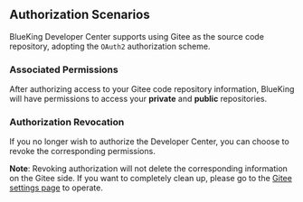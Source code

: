 ## Authorization Scenarios

BlueKing Developer Center supports using Gitee as the source code repository, adopting the `OAuth2` authorization scheme.

### Associated Permissions

After authorizing access to your Gitee code repository information, BlueKing will have permissions to access your **private** and **public** repositories.

### Authorization Revocation

If you no longer wish to authorize the Developer Center, you can choose to revoke the corresponding permissions.

**Note**: Revoking authorization will not delete the corresponding information on the Gitee side. If you want to completely clean up, please go to the [Gitee settings page](https://gitee.com/oauth/applications) to operate.